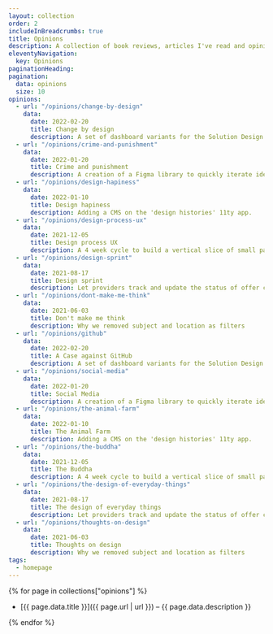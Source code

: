 ```yaml
---
layout: collection
order: 2
includeInBreadcrumbs: true
title: Opinions
description: A collection of book reviews, articles I've read and opinion blogs I have written.
eleventyNavigation:
  key: Opinions
paginationHeading:
pagination:
  data: opinions
  size: 10
opinions:
  - url: "/opinions/change-by-design"
    data:
      date: 2022-02-20
      title: Change by design
      description: A set of dashboard variants for the Solution Design and Development team.
  - url: "/opinions/crime-and-punishment"
    data:
      date: 2022-01-20
      title: Crime and punishment
      description: A creation of a Figma library to quickly iterate ideas with little time cost.
  - url: "/opinions/design-hapiness"
    data:
      date: 2022-01-10
      title: Design hapiness
      description: Adding a CMS on the 'design histories' 11ty app.
  - url: "/opinions/design-process-ux"
    data:
      date: 2021-12-05
      title: Design process UX
      description: A 4 week cycle to build a vertical slice of small part of the service.
  - url: "/opinions/design-sprint"
    data:
      date: 2021-08-17
      title: Design sprint
      description: Let providers track and update the status of offer conditions individually.
  - url: "/opinions/dont-make-me-think"
    data:
      date: 2021-06-03
      title: Don't make me think
      description: Why we removed subject and location as filters
  - url: "/opinions/github"
    data:
      date: 2022-02-20
      title: A Case against GitHub
      description: A set of dashboard variants for the Solution Design and Development team.
  - url: "/opinions/social-media"
    data:
      date: 2022-01-20
      title: Social Media
      description: A creation of a Figma library to quickly iterate ideas with little time cost.
  - url: "/opinions/the-animal-farm"
    data:
      date: 2022-01-10
      title: The Animal Farm
      description: Adding a CMS on the 'design histories' 11ty app.
  - url: "/opinions/the-buddha"
    data:
      date: 2021-12-05
      title: The Buddha
      description: A 4 week cycle to build a vertical slice of small part of the service.
  - url: "/opinions/the-design-of-everyday-things"
    data:
      date: 2021-08-17
      title: The design of everyday things
      description: Let providers track and update the status of offer conditions individually.
  - url: "/opinions/thoughts-on-design"
    data:
      date: 2021-06-03
      title: Thoughts on design
      description: Why we removed subject and location as filters
tags:
  - homepage
---
```


{% for page in collections["opinions"] %}

- [{{ page.data.title }}]({{ page.url | url }}) – {{ page.data.description }}

{% endfor %}

